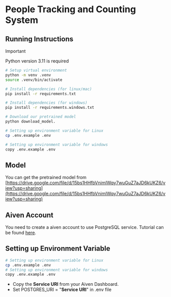 # People Tracking and Counting System

## Running Instructions

> [!IMPORTANT]
> Python version 3.11 is required

```sh
# Setup virtual environment
python -m venv .venv
source .venv/bin/activate

# Install dependencies (for linux/mac)
pip install -r requirements.txt

# Install dependencies (for windows)
pip install -r requirements.windows.txt

# Download our pretrained model
python download_model.

# Setting up environment variable for Linux
cp .env.example .env

# Setting up environment variable for windows
copy .env.example .env
```

## Model

You can get the pretrained model from [https://drive.google.com/file/d/15bs1HHfbVnimIWqy7wuGuZ7aJD6kUKZ6/view?usp=sharing](https://drive.google.com/file/d/15bs1HHfbVnimIWqy7wuGuZ7aJD6kUKZ6/view?usp=sharing)

## Aiven Account

You need to create a aiven account to use
PostgreSQL service. Tutorial can be found [here](https://www.youtube.com/watch?v=-ph7SiF0XQw).

## Setting up Environment Variable

```sh
# Setting up environment variable for Linux
cp .env.example .env
# Setting up environment variable for windows
copy .env.example .env
```
- Copy the <strong>Service URI</strong> from your Aiven Dashboard.
- Set POSTGRES_URI = "<strong>Service URI</strong>" in .env file
